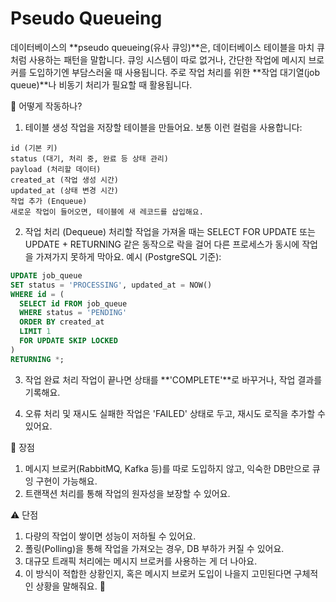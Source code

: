 # Pseudo Queueing

데이터베이스의 **pseudo queueing(유사 큐잉)**은, 데이터베이스 테이블을 마치 큐처럼 사용하는 패턴을 말합니다. 
큐잉 시스템이 따로 없거나, 간단한 작업에 메시지 브로커를 도입하기엔 부담스러울 때 사용됩니다.
주로 작업 처리를 위한 **작업 대기열(job queue)**나 비동기 처리가 필요할 때 활용됩니다.

🚦 어떻게 작동하나?
1. 테이블 생성
작업을 저장할 테이블을 만들어요. 보통 이런 컬럼을 사용합니다:
```
id (기본 키)
status (대기, 처리 중, 완료 등 상태 관리)
payload (처리할 데이터)
created_at (작업 생성 시간)
updated_at (상태 변경 시간)
작업 추가 (Enqueue)
새로운 작업이 들어오면, 테이블에 새 레코드를 삽입해요.
```
2. 작업 처리 (Dequeue)
처리할 작업을 가져올 때는 SELECT FOR UPDATE 또는 UPDATE + RETURNING 같은 동작으로 락을 걸어 다른 프로세스가 동시에 작업을 가져가지 못하게 막아요.
예시 (PostgreSQL 기준):

```sql
UPDATE job_queue
SET status = 'PROCESSING', updated_at = NOW()
WHERE id = (
  SELECT id FROM job_queue
  WHERE status = 'PENDING'
  ORDER BY created_at
  LIMIT 1
  FOR UPDATE SKIP LOCKED
)
RETURNING *;
```
3. 작업 완료 처리
작업이 끝나면 상태를 **'COMPLETE'**로 바꾸거나, 작업 결과를 기록해요.

4. 오류 처리 및 재시도
실패한 작업은 'FAILED' 상태로 두고, 재시도 로직을 추가할 수 있어요.

🎯 장점
1. 메시지 브로커(RabbitMQ, Kafka 등)를 따로 도입하지 않고, 익숙한 DB만으로 큐잉 구현이 가능해요.
2. 트랜잭션 처리를 통해 작업의 원자성을 보장할 수 있어요.

⚠️ 단점
1. 다량의 작업이 쌓이면 성능이 저하될 수 있어요.
2. 폴링(Polling)을 통해 작업을 가져오는 경우, DB 부하가 커질 수 있어요.
3. 대규모 트래픽 처리에는 메시지 브로커를 사용하는 게 더 나아요.
4. 이 방식이 적합한 상황인지, 혹은 메시지 브로커 도입이 나을지 고민된다면 구체적인 상황을 말해줘요. 🚀